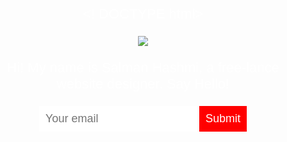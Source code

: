 <! DOCTYPE html>

<head>
  <title>Salman Hashmi</title>
<style>
  body {
  text-align: center;
  background: url("https://www.facebook.com/photo.php?fbid=10213657712309703&set=a.1530831363331.74506.1611176231&type=3&theater");
  background-size: cover;
  background-position: center; 
  color: white;
  font-family: helvetica;
  }
  p {
  font-size: 22px; 
  }
  input {
    border: 0;
    padding: 10px;
    font-size: 18px;
  }
  input[type="submit"]{
    background: red;
    color: white;
  }
  </style>
</head>
<body>
  <img src= "https://www.facebook.com/photo.php?fbid=10213657712309703&set=a.1530831363331.74506.1611176231&type=3&theater">
  <p>Hi! My name is Salman Hashmi, a free-lance website designer. Say Hello!</p>
  <input type="email" placeholder="Your email">
  <input type="submit">
</body>
  
       
